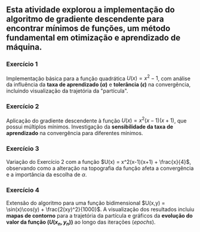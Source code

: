 ##  Esta atividade explorou a **implementação do algoritmo de gradiente descendente** para encontrar mínimos de funções, um método fundamental em otimização e aprendizado de máquina.

### Exercício 1

Implementação básica para a função quadrática $U(x) = x^2 - 1$, com análise da influência da **taxa de aprendizado ($\alpha$)** e **tolerância ($\epsilon$)** na convergência, incluindo visualização da trajetória da "partícula".

### Exercício 2

Aplicação do gradiente descendente à função $U(x) = x^2(x-1)(x+1)$, que possui múltiplos mínimos. Investigação da **sensibilidade da taxa de aprendizado** na convergência para diferentes mínimos.

### Exercício 3

Variação do Exercício 2 com a função $U(x) = x^2(x-1)(x+1) + \frac{x}{4}$, observando como a alteração na topografia da função afeta a convergência e a importância da escolha de $\alpha$.

### Exercício 4

Extensão do algoritmo para uma função bidimensional $U(x,y) = \sin(x)\cos(y) + \frac{2(xy)^2}{1000}$. A visualização dos resultados incluiu **mapas de contorno** para a trajetória da partícula e gráficos da **evolução do valor da função ($U(x_n, y_n)$)** ao longo das iterações (_epochs_).